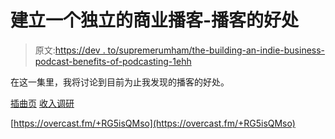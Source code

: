 # 建立一个独立的商业播客-播客的好处

> 原文:[https://dev . to/supremerumham/the-building-an-indie-business-podcast-benefits-of-podcasting-1ehh](https://dev.to/supremerumham/the-building-an-indie-business-podcast-benefits-of-podcasting-1ehh)

在这一集里，我将讨论到目前为止我发现的播客的好处。

[插曲页](https://baib-podcast.com)
[收入调研](https://revenueresearch.co/)

[https://overcast.fm/+RG5isQMso](https://overcast.fm/+RG5isQMso)